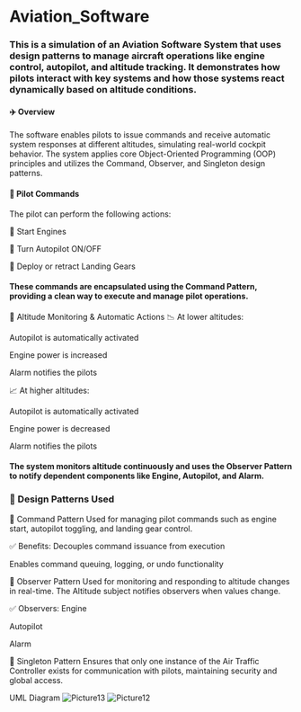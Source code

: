# Aviation_Software
### This is a simulation of an Aviation Software System that uses design patterns to manage aircraft operations like engine control, autopilot, and altitude tracking. It demonstrates how pilots interact with key systems and how those systems react dynamically based on altitude conditions.

#### ✈️ Overview
The software enables pilots to issue commands and receive automatic system responses at different altitudes, simulating real-world cockpit behavior. The system applies core Object-Oriented Programming (OOP) principles and utilizes the Command, Observer, and Singleton design patterns.

#### 🔧 Pilot Commands
The pilot can perform the following actions:

🔄 Start Engines

🤖 Turn Autopilot ON/OFF

🛬 Deploy or retract Landing Gears

#### These commands are encapsulated using the Command Pattern, providing a clean way to execute and manage pilot operations.

📡 Altitude Monitoring & Automatic Actions
📉 At lower altitudes:

Autopilot is automatically activated

Engine power is increased

Alarm notifies the pilots

📈 At higher altitudes:

Autopilot is automatically activated

Engine power is decreased

Alarm notifies the pilots

#### The system monitors altitude continuously and uses the Observer Pattern to notify dependent components like Engine, Autopilot, and Alarm.

### 👥 Design Patterns Used
🧭 Command Pattern
Used for managing pilot commands such as engine start, autopilot toggling, and landing gear control.

✅ Benefits:
Decouples command issuance from execution

Enables command queuing, logging, or undo functionality

🔄 Observer Pattern
Used for monitoring and responding to altitude changes in real-time. The Altitude subject notifies observers when values change.

✅ Observers:
Engine

Autopilot

Alarm

🔐 Singleton Pattern
Ensures that only one instance of the Air Traffic Controller exists for communication with pilots, maintaining security and global access.

UML Diagram
![Picture13](https://github.com/user-attachments/assets/0cf008d6-5251-4cb9-bee4-bdb47f902c98)
![Picture12](https://github.com/user-attachments/assets/c4470836-782e-44a8-8e4f-6fdef1c383b0)


 
 
 
